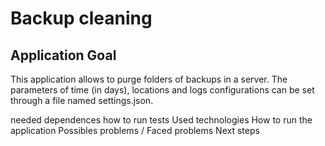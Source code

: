 # Backup cleaning
## Application Goal
This application allows to purge folders of backups in a server. The parameters of time (in days), locations and logs configurations can be set through a file named settings.json.


needed dependences
how to run tests
Used technologies
How to run the application
Possibles problems / Faced problems
Next steps
